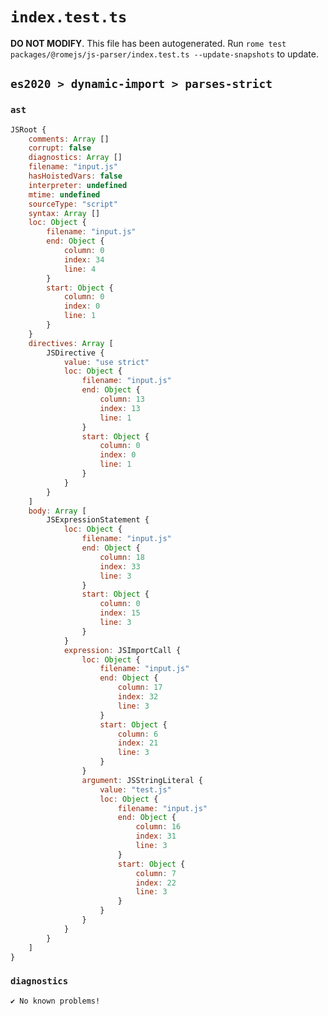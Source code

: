 # `index.test.ts`

**DO NOT MODIFY**. This file has been autogenerated. Run `rome test packages/@romejs/js-parser/index.test.ts --update-snapshots` to update.

## `es2020 > dynamic-import > parses-strict`

### `ast`

```javascript
JSRoot {
	comments: Array []
	corrupt: false
	diagnostics: Array []
	filename: "input.js"
	hasHoistedVars: false
	interpreter: undefined
	mtime: undefined
	sourceType: "script"
	syntax: Array []
	loc: Object {
		filename: "input.js"
		end: Object {
			column: 0
			index: 34
			line: 4
		}
		start: Object {
			column: 0
			index: 0
			line: 1
		}
	}
	directives: Array [
		JSDirective {
			value: "use strict"
			loc: Object {
				filename: "input.js"
				end: Object {
					column: 13
					index: 13
					line: 1
				}
				start: Object {
					column: 0
					index: 0
					line: 1
				}
			}
		}
	]
	body: Array [
		JSExpressionStatement {
			loc: Object {
				filename: "input.js"
				end: Object {
					column: 18
					index: 33
					line: 3
				}
				start: Object {
					column: 0
					index: 15
					line: 3
				}
			}
			expression: JSImportCall {
				loc: Object {
					filename: "input.js"
					end: Object {
						column: 17
						index: 32
						line: 3
					}
					start: Object {
						column: 6
						index: 21
						line: 3
					}
				}
				argument: JSStringLiteral {
					value: "test.js"
					loc: Object {
						filename: "input.js"
						end: Object {
							column: 16
							index: 31
							line: 3
						}
						start: Object {
							column: 7
							index: 22
							line: 3
						}
					}
				}
			}
		}
	]
}
```

### `diagnostics`

```
✔ No known problems!

```

